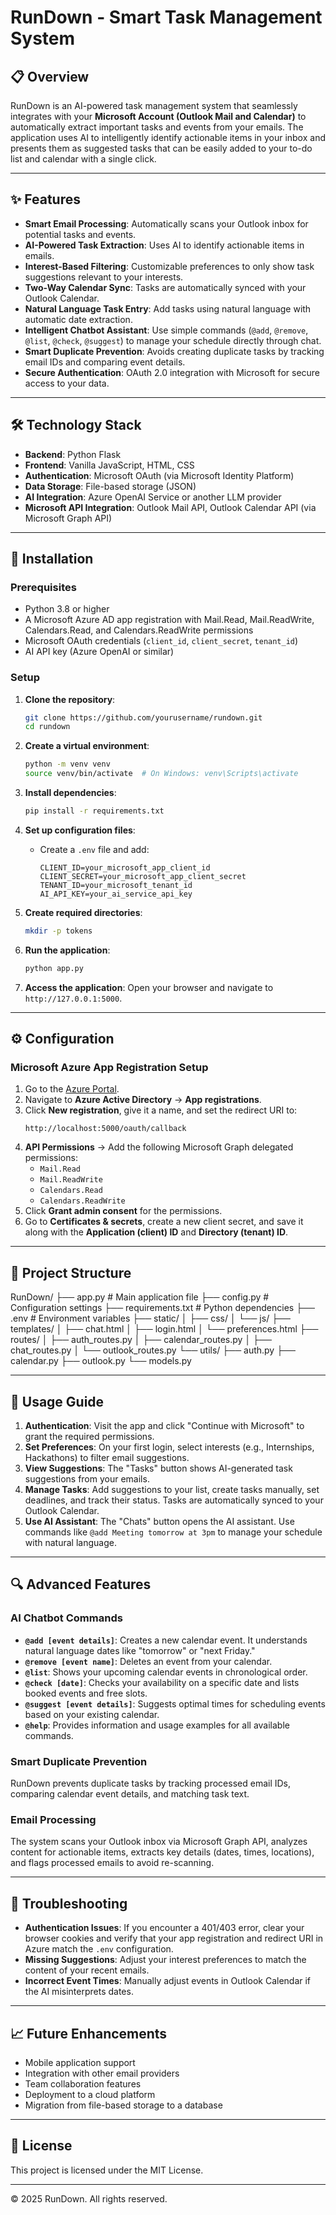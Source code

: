 # RunDown - Smart Task Management System

## 📋 Overview

RunDown is an AI-powered task management system that seamlessly integrates with your **Microsoft Account (Outlook Mail and Calendar)** to automatically extract important tasks and events from your emails. The application uses AI to intelligently identify actionable items in your inbox and presents them as suggested tasks that can be easily added to your to-do list and calendar with a single click.

---

## ✨ Features

- **Smart Email Processing**: Automatically scans your Outlook inbox for potential tasks and events.
- **AI-Powered Task Extraction**: Uses AI to identify actionable items in emails.
- **Interest-Based Filtering**: Customizable preferences to only show task suggestions relevant to your interests.
- **Two-Way Calendar Sync**: Tasks are automatically synced with your Outlook Calendar.
- **Natural Language Task Entry**: Add tasks using natural language with automatic date extraction.
- **Intelligent Chatbot Assistant**: Use simple commands (`@add`, `@remove`, `@list`, `@check`, `@suggest`) to manage your schedule directly through chat.
- **Smart Duplicate Prevention**: Avoids creating duplicate tasks by tracking email IDs and comparing event details.
- **Secure Authentication**: OAuth 2.0 integration with Microsoft for secure access to your data.

---

## 🛠️ Technology Stack

- **Backend**: Python Flask
- **Frontend**: Vanilla JavaScript, HTML, CSS
- **Authentication**: Microsoft OAuth (via Microsoft Identity Platform)
- **Data Storage**: File-based storage (JSON)
- **AI Integration**: Azure OpenAI Service or another LLM provider
- **Microsoft API Integration**: Outlook Mail API, Outlook Calendar API (via Microsoft Graph API)

---

## 🚀 Installation

### Prerequisites

- Python 3.8 or higher
- A Microsoft Azure AD app registration with Mail.Read, Mail.ReadWrite, Calendars.Read, and Calendars.ReadWrite permissions
- Microsoft OAuth credentials (`client_id`, `client_secret`, `tenant_id`)
- AI API key (Azure OpenAI or similar)

### Setup

1. **Clone the repository**:
    ```bash
    git clone https://github.com/yourusername/rundown.git
    cd rundown
    ```

2. **Create a virtual environment**:
    ```bash
    python -m venv venv
    source venv/bin/activate  # On Windows: venv\Scripts\activate
    ```

3. **Install dependencies**:
    ```bash
    pip install -r requirements.txt
    ```

4. **Set up configuration files**:
    - Create a `.env` file and add:
      ```
      CLIENT_ID=your_microsoft_app_client_id
      CLIENT_SECRET=your_microsoft_app_client_secret
      TENANT_ID=your_microsoft_tenant_id
      AI_API_KEY=your_ai_service_api_key
      ```

5. **Create required directories**:
    ```bash
    mkdir -p tokens
    ```

6. **Run the application**:
    ```bash
    python app.py
    ```

7. **Access the application**:
    Open your browser and navigate to `http://127.0.0.1:5000`.

---

## ⚙️ Configuration

### Microsoft Azure App Registration Setup

1. Go to the [Azure Portal](https://portal.azure.com/).
2. Navigate to **Azure Active Directory** → **App registrations**.
3. Click **New registration**, give it a name, and set the redirect URI to:
    ```
    http://localhost:5000/oauth/callback
    ```
4. **API Permissions** → Add the following Microsoft Graph delegated permissions:
    - `Mail.Read`
    - `Mail.ReadWrite`
    - `Calendars.Read`
    - `Calendars.ReadWrite`
5. Click **Grant admin consent** for the permissions.
6. Go to **Certificates & secrets**, create a new client secret, and save it along with the **Application (client) ID** and **Directory (tenant) ID**.

---

## 🧩 Project Structure

RunDown/
├── app.py # Main application file
├── config.py # Configuration settings
├── requirements.txt # Python dependencies
├── .env # Environment variables
├── static/
│ ├── css/
│ └── js/
├── templates/
│ ├── chat.html
│ ├── login.html
│ └── preferences.html
├── routes/
│ ├── auth_routes.py
│ ├── calendar_routes.py
│ ├── chat_routes.py
│ └── outlook_routes.py
└── utils/
├── auth.py
├── calendar.py
├── outlook.py
└── models.py


---

## 📱 Usage Guide

1. **Authentication**: Visit the app and click "Continue with Microsoft" to grant the required permissions.
2. **Set Preferences**: On your first login, select interests (e.g., Internships, Hackathons) to filter email suggestions.
3. **View Suggestions**: The "Tasks" button shows AI-generated task suggestions from your emails.
4. **Manage Tasks**: Add suggestions to your list, create tasks manually, set deadlines, and track their status. Tasks are automatically synced to your Outlook Calendar.
5. **Use AI Assistant**: The "Chats" button opens the AI assistant. Use commands like `@add Meeting tomorrow at 3pm` to manage your schedule with natural language.

---

## 🔍 Advanced Features

### AI Chatbot Commands

- **`@add [event details]`**: Creates a new calendar event. It understands natural language dates like "tomorrow" or "next Friday."
- **`@remove [event name]`**: Deletes an event from your calendar.
- **`@list`**: Shows your upcoming calendar events in chronological order.
- **`@check [date]`**: Checks your availability on a specific date and lists booked events and free slots.
- **`@suggest [event details]`**: Suggests optimal times for scheduling events based on your existing calendar.
- **`@help`**: Provides information and usage examples for all available commands.

### Smart Duplicate Prevention

RunDown prevents duplicate tasks by tracking processed email IDs, comparing calendar event details, and matching task text.

### Email Processing

The system scans your Outlook inbox via Microsoft Graph API, analyzes content for actionable items, extracts key details (dates, times, locations), and flags processed emails to avoid re-scanning.

---

## 🔧 Troubleshooting

- **Authentication Issues**: If you encounter a 401/403 error, clear your browser cookies and verify that your app registration and redirect URI in Azure match the `.env` configuration.
- **Missing Suggestions**: Adjust your interest preferences to match the content of your recent emails.
- **Incorrect Event Times**: Manually adjust events in Outlook Calendar if the AI misinterprets dates.

---

## 📈 Future Enhancements

- Mobile application support
- Integration with other email providers
- Team collaboration features
- Deployment to a cloud platform
- Migration from file-based storage to a database

---

## 📜 License

This project is licensed under the MIT License.

---

© 2025 RunDown. All rights reserved.
